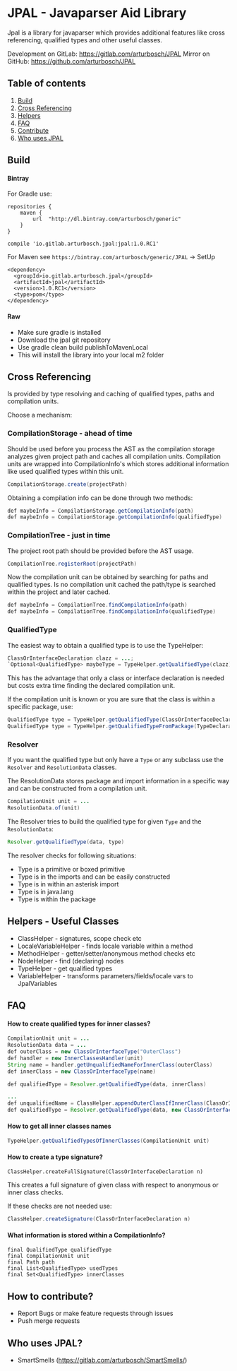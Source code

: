 # JPAL - Javaparser Aid Library

Jpal is a library for javaparser which provides additional features
like cross referencing, qualified types and other useful classes.

Development on GitLab: https://gitlab.com/arturbosch/JPAL 
Mirror on GitHub: https://github.com/arturbosch/JPAL

## Table of contents
1. [Build](#build)
2. [Cross Referencing](#cross)
3. [Helpers](#helpers)
4. [FAQ](#faq)
4. [Contribute](#contribute)
4. [Who uses JPAL](#usage)

## <a name="build">Build</a>

#### Bintray

For Gradle use:

```
repositories {
    maven {
        url  "http://dl.bintray.com/arturbosch/generic" 
    }
}
```

`compile 'io.gitlab.arturbosch.jpal:jpal:1.0.RC1'`

For Maven see `https://bintray.com/arturbosch/generic/JPAL` -> SetUp

```
<dependency>
  <groupId>io.gitlab.arturbosch.jpal</groupId>
  <artifactId>jpal</artifactId>
  <version>1.0.RC1</version>
  <type>pom</type>
</dependency>
```

#### Raw
- Make sure gradle is installed
- Download the jpal git repository
- Use gradle clean build publishToMavenLocal
- This will install the library into your local m2 folder

## <a name="cross">Cross Referencing</a>

Is provided by type resolving and caching of qualified types, paths
and compilation units.

Choose a mechanism:

### CompilationStorage - ahead of time

Should be used before you process the AST as the compilation storage
analyzes given project path and caches all compilation units.
Compilation units are wrapped into CompilationInfo's which stores 
additional information like used qualified types within this unit.

```java
CompilationStorage.create(projectPath)
```

Obtaining a compilation info can be done through two methods:

```java 
def maybeInfo = CompilationStorage.getCompilationInfo(path)
def maybeInfo = CompilationStorage.getCompilationInfo(qualifiedType)
```

### CompilationTree - just in time

The project root path should be provided before the AST usage.

```java
CompilationTree.registerRoot(projectPath)
```

Now the compilation unit can be obtained by searching for paths
and qualified types. Is no compilation unit cached the path/type is 
searched within the project and later cached.

```java 
def maybeInfo = CompilationTree.findCompilationInfo(path)
def maybeInfo = CompilationTree.findCompilationInfo(qualifiedType)
```

### QualifiedType

The easiest way to obtain a qualified type is to use the TypeHelper:

```java
ClassOrInterfaceDeclaration clazz = ...;
`Optional<QualifiedType> maybeType = TypeHelper.getQualifiedType(clazz);
```

This has the advantage that only a class or interface declaration
is needed but costs extra time finding the declared compilation unit.

If the compilation unit is known or you are sure that the class is 
within a specific package, use:

```java
QualifiedType type = TypeHelper.getQualifiedType(ClassOrInterfaceDeclaration n, CompilationUnit unit)
QualifiedType type = TypeHelper.getQualifiedTypeFromPackage(TypeDeclaration n, PackageDeclaration packageDeclaration)
```

### Resolver

If you want the qualified type but only have a `Type` or any subclass
use the `Resolver` and `ResolutionData` classes.

The ResolutionData stores package and import information in a specific way
and can be constructed from a compilation unit.

```java
CompilationUnit unit = ...
ResolutionData.of(unit)
```

The Resolver tries to build the qualified type for given `Type` and the 
`ResolutionData`:

```java
Resolver.getQualifiedType(data, type)
```

The resolver checks for following situations:

- Type is a primitive or boxed primitive
- Type is in the imports and can be easily constructed
- Type is in within an asterisk import
- Type is in java.lang
- Type is within the package

## <a name="helpers">Helpers - Useful Classes</a>

- ClassHelper - signatures, scope check etc
- LocaleVariableHelper - finds locale variable within a method
- MethodHelper - getter/setter/anonymous method checks etc
- NodeHelper - find (declaring) nodes
- TypeHelper - get qualified types
- VariableHelper - transforms parameters/fields/locale vars to JpalVariables

## <a name="faq">FAQ</a>

#### How to create qualified types for inner classes?

```java
CompilationUnit unit = ...
ResolutionData data = ...
def outerClass = new ClassOrInterfaceType("OuterClass")
def handler = new InnerClassesHandler(unit)
String name = handler.getUnqualifiedNameForInnerClass(outerClass) 
def innerClass = new ClassOrInterfaceType(name)

def qualifiedType = Resolver.getQualifiedType(data, innerClass)
```

```java 
...
def unqualifiedName = ClassHelper.appendOuterClassIfInnerClass(ClassOrInterfaceDeclaration n)
def qualifiedType = Resolver.getQualifiedType(data, new ClassOrInterfaceType(unqualifiedName))
```

#### How to get all inner classes names

```java 
TypeHelper.getQualifiedTypesOfInnerClasses(CompilationUnit unit)
```

#### How to create a type signature?

```
ClassHelper.createFullSignature(ClassOrInterfaceDeclaration n)
```
This creates a full signature of given class with respect to anonymous or inner class checks.

If these checks are not needed use:
```java 
ClassHelper.createSignature(ClassOrInterfaceDeclaration n)
```

#### What information is stored within a CompilationInfo?

```
final QualifiedType qualifiedType
final CompilationUnit unit
final Path path
final List<QualifiedType> usedTypes
final Set<QualifiedType> innerClasses
```

## <a name="contribute">How to contribute?</a>

- Report Bugs or make feature requests through issues
- Push merge requests

## <a name="usage">Who uses JPAL?</a>

- SmartSmells (https://gitlab.com/arturbosch/SmartSmells/)